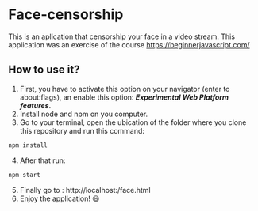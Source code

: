 # Face-censorship

This is an aplication that censorship your face in a video stream. This application was an exercise of the course https://beginnerjavascript.com/
 
## How to use it?
1. First, you have to activate this option on your navigator (enter to about:flags), an enable this option: ***Experimental Web Platform features***.
2. Install node and npm on you computer.
3. Go to your terminal, open the ubication of the folder where you clone this repository and run this command:
```bash
npm install 
```
4. After that run:
```bash
npm start
```
5. Finally go to : http://localhost:<numberThatYouTerminalGenerate>/face.html
6. Enjoy the application! 😃

